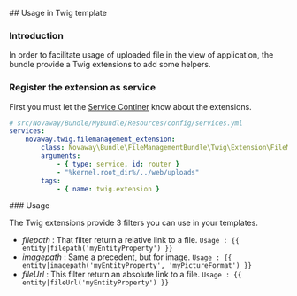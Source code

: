 ## Usage in Twig template

### Introduction

In order to facilitate usage of uploaded file in the view of application, the bundle provide a Twig extensions to add
some helpers.

### Register the extension as service

First you must let the [Service Continer](http://symfony.com/doc/current/cookbook/templating/twig_extension.html#register-an-extension-as-a-service)
know about the extensions.

``` yaml
# src/Novaway/Bundle/MyBundle/Resources/config/services.yml
services:
    novaway.twig.filemanagement_extension:
        class: Novaway\Bundle\FileManagementBundle\Twig\Extension\FileManagementExtension
        arguments:
            - { type: service, id: router }
            - "%kernel.root_dir%/../web/uploads"
        tags:
            - { name: twig.extension }
```

### Usage

The Twig extensions provide 3 filters you can use in your templates.

* *filepath* : That filter return a relative link to a file. `Usage : {{ entity|filepath('myEntityProperty') }}`
* *imagepath* : Same a precedent, but for image. `Usage : {{ entity|imagepath('myEntityProperty', 'myPictureFormat') }}`
* *fileUrl* : This filter return an absolute link to a file. `Usage : {{ entity|fileUrl('myEntityProperty') }}`

